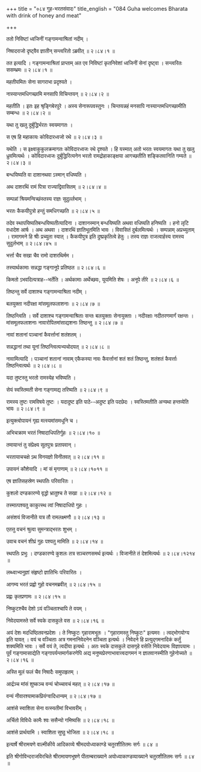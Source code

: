 +++
title = "०८४ गुह-भरतसंवादः"
title_english = "084 Guha welcomes Bharata with drink of honey and meat"

+++


ततो निविष्टां ध्वजिनीं गङ्गामन्वाश्रितां नदीम् ।  

निषादराजो दृष्ट्वैव ज्ञातीन् सन्त्वरितो ऽब्रवीत्  ॥  २।८४।१  ॥   

तत इत्यादि । गङ्गामन्वाश्रितां प्राप्ताम् अत एव निविष्टां कृतनिवेशां
ध्वजिनीं सेनां दृष्ट्वा । सन्त्वरितः ससम्भ्रमः  ॥  २।८४।१  ॥   

  

महतीयमितः सेना सागराभा प्रदृश्यते ।  

नास्यान्तमधिगच्छामि मनसापि विचिन्तयन्  ॥  २।८४।२  ॥   

महतीति । इतः इह श्रृङ्गिबेरपुरे । अस्य सेनारूपवस्तुनः । चिन्तयन्नहं
मनसापि नास्यान्तमधिगच्छामीति सम्बन्धः  ॥  २।८४।२  ॥   

  

यथा तु खलु दुर्बुद्धिर्भरतः स्वयमागतः ।  

स एष हि महाकायः कोविदारध्वजो रथे  ॥  २।८४।३  ॥   

यथेति । स इक्ष्वाकुकुलक्रमागतः कोविदारध्वजः रथे दृश्यते । हि यस्मात् अतो
भरतः स्वयमागतः यथा तु खलु ध्रुवमित्यर्थः । कोविदारध्वजः
दुर्बुद्धिरित्यनेन भरतो रामद्रोहाकाङ्क्षया आगच्छतीति शङ्कितवानिति गम्यते
 ॥  २।८४।३  ॥   

  

बन्धयिष्यति वा दाशानथवा ऽस्मान् वधिष्यति ।  

अथ दाशरथिं रामं पित्रा राज्याद्विवासितम्  ॥  २।८४।४  ॥   

सम्पन्नां श्रियमन्विच्छंस्तस्य राज्ञः सुदुर्ल्लभाम् ।  

भरतः कैकयीपुत्रो हन्तुं समधिगच्छति  ॥  २।८४।५  ॥   

तदेव स्थापयिष्यतिबन्धयिष्यतीत्यादिना । दाशानस्मान् बन्धयिष्यति अथवा
वधिष्यति हनिष्यति । हनो लृटि वधादेश आर्षः । अथ अथवा । दाशरथिं
ज्ञातिभूतमिति भावः । विवासितं दुर्बलमित्यर्थः । सम्पन्नाम् अप्रच्युताम्
। रामागमने हि श्रीः प्रच्युता स्यात् । कैकयीपुत्र इति दुष्प्रकृतित्वे
हेतुः । तस्य राज्ञः राजत्वार्हस्य रामस्य सुदुर्लभाम्  ॥  २।८४।४५  ॥   

  

भर्त्ता चैव सखा चैव रामो दाशरथिर्मम ।  

तस्यार्थकामाः सन्नद्धा गङ्गानूपे प्रतिष्ठत  ॥  २।८४।६  ॥   

किमतो ऽभवदित्यत्राह--भर्तेति । अर्थकामाः अर्थेच्छवः, यूयमिति शेषः ।
अनूपे तीरे  ॥  २।८४।६  ॥   

  

तिष्ठन्तु सर्वे दाशाश्च गङ्गामन्वाश्रिता नदीम् ।  

बलयुक्ता नदीरक्षा मांसमूलफलाशनाः  ॥  २।८४।७  ॥   

तिष्ठन्त्विति । सर्वे दाशाश्च गङ्गामन्वाश्रिताः सन्तः बलयुक्ताः
सेनायुक्ताः । नदीरक्षाः नदीतरणमार्गं रक्षन्तः । मांसमूलफलाशनाः
नावारोपितमांसाद्यशनाः तिष्ठन्तु  ॥  २।८४।७  ॥   

  

नावां शतानां पञ्चानां कैवर्त्तानां शतंशतम् ।  

सन्नद्धानां तथा यूनां तिष्ठन्त्वित्यभ्यचोदयत्  ॥  २।८४।८  ॥   

नावामित्यादि । पञ्चानां शतानां नावाम् एकैकस्या नावः कैवर्त्तानां शतं शतं
तिष्ठन्तु, शतंशतं कैवर्त्ताः तिष्ठन्त्वित्यर्थः  ॥  २।८४।८  ॥   

  

यदा तुष्टस्तु भरतो रामस्येह भविष्यति ।  

सेयं स्वस्तिमती सेना गङ्गामद्य तरिष्यति  ॥  २।८४।९  ॥   

रामस्य तुष्टः रामविषये तुष्टः । यदादुष्ट इति पाठे--अदुष्ट इति पदछेदः ।
स्वस्तिमतीति अन्यथा हन्तव्येति भावः  ॥  २।८४।९  ॥   

  

इत्युक्त्वोपायनं गृह्य मत्स्यमांसमधूनि च ।  

अभिचक्राम भरतं निषादाधिपतिर्गुहः  ॥  २।८४।१०  ॥   

तमायान्तं तु संप्रेक्ष्य सूतपुत्रः प्रतापवान् ।  

भरतायाचचक्षे ऽथ विनयज्ञो विनीतवत्  ॥  २।८४।११  ॥   

उपायनं कौशेयादि । मां सं मृगाणाम्  ॥  २।८४।१०११  ॥   

  

एष ज्ञातिसहस्रेण स्थपतिः परिवारितः ।  

कुशलो दण्डकारण्ये वृद्धो भ्रातुश्च ते सखा  ॥  २।८४।१२  ॥   

तस्मात्पश्यतु काकुत्स्थ त्वां निषादाधिपो गुहः ।  

असंशयं विजानीते यत्र तौ रामलक्ष्मणौ  ॥  २।८४।१३  ॥   

एतत्तु वचनं श्रुत्वा सुमन्त्राद्भरतः शुभम् ।  

उवाच वचनं शीघ्रं गुहः पश्यतु मामिति  ॥  २।८४।१४  ॥   

स्थपतिः प्रभुः । दण्डकारण्ये कुशलः तत्र सञ्चरणसमर्थ इत्यर्थः । विजानीते
तं देशमित्यर्थः  ॥  २।८४।१२१४  ॥   

  

लब्ध्वाभ्यनुज्ञां संहृष्टो ज्ञातिभिः परिवारितः ।  

आगम्य भरतं प्रह्वो गुहो वचनमब्रवीत्  ॥  २।८४।१५  ॥   

प्रह्वः कृतप्रणामः  ॥  २।८४।१५  ॥   

  

निष्कुटश्चैव देशो ऽयं वञ्चिताश्चापि ते वयम् ।  

निवेदयामस्ते सर्वे स्वके दासकुले वस  ॥  २।८४।१६  ॥   

अयं देशः मदधिष्ठितवनप्रदेशः । ते निष्कुटः गृहारामभूतः । "गृहारामस्तु
निष्कुटः" इत्यमरः । त्वद्भोगयोग्य इति यावत् । वयं च वञ्चिताः अत्र
गमनानिवेदनेन वञ्चिता इत्यर्थः । निवेदने हि प्रत्युद्गमनादिकं कर्तुं
शक्यमिति भावः । सर्वे वयं ते, त्वदीया इत्यर्थः । अतः स्वके दासकुले
दासगृहे वसेति निवेदयामः विज्ञापयामः । पूर्वं गङ्गामासाद्येति
गङ्गापर्यन्तमार्गकरणेपि अद्य मनुष्यप्रेरणाभावात्त्वदागमनं न
ज्ञातवानस्मीति गुहेनोच्यते  ॥  २।८४।१६  ॥   

  

अस्ति मूलं फलं चैव निषादैः समुपाहृतम् ।  

आर्द्रञ्च मांसं शुष्कञ्च वन्यं चोच्चावचं महत्  ॥  २।८४।१७  ॥   

वन्यं नीवारश्यामाकप्रियंग्वादिधान्यम्  ॥  २।८४।१७  ॥   

  

आशंसे स्वाशिता सेना वत्स्यतीमां विभावरीम् ।  

अर्चितो विविधैः कामैः श्वः ससैन्यो गमिष्यसि  ॥  २।८४।१८  ॥   

आशंसे प्रार्थयामि । स्वाशिता सुष्ठु भोजिता  ॥  २।८४।१८  ॥   

  

इत्यार्षे श्रीरामयणे वाल्मीकीये आदिकाव्ये श्रीमदयोध्याकाण्डे चतुरशीतितमः
सर्गः  ॥  ८४  ॥   

इति श्रीगोविन्दराजविरचिते श्रीरामायणभूषणे पीताम्बराख्याने
अयोध्याकाण्डव्याख्याने चतुरशीतितमः सर्गः  ॥  ८४  ॥   


